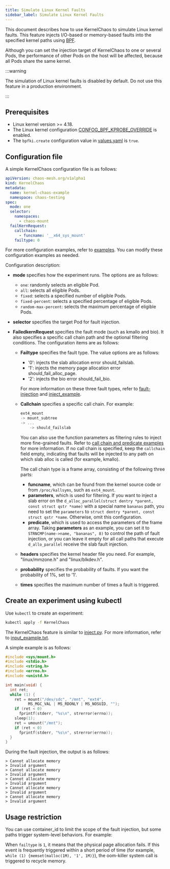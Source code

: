 ```yaml
---
title: Simulate Linux Kernel Faults
sidebar_label: Simulate Linux Kernel Faults
---
```


This document describes how to use KernelChaos to simulate Linux kernel faults. This feature injects I/O-based or memory-based faults into the specified kernel paths using [BPF](https://lore.kernel.org/lkml/20171213180356.hsuhzoa7s4ngro2r@destiny/T/).

Although you can set the injection target of KernelChaos to one or several Pods, the performance of other Pods on the host will be affected, because all Pods share the same kernel.

:::warning

The simulation of Linux kernel faults is disabled by default. Do not use this feature in a production environment.

:::

## Prerequisites

- Linux kernel version >= 4.18.
- The Linux kernel configuration [CONFOG_BPF_KPROBE_OVERRIDE](https://cateee.net/lkddb/web-lkddb/BPF_KPROBE_OVERRIDE.html) is enabled.
- The `bpfki.create` configuration value in [values.yaml](https://github.com/chaos-mesh/chaos-mesh/blob/master/helm/chaos-mesh/values.yaml) is `true`.

## Configuration file

A simple KernelChaos configuration file is as follows:

```yaml
apiVersion: chaos-mesh.org/v1alpha1
kind: KernelChaos
metadata:
  name: kernel-chaos-example
  namespace: chaos-testing
spec:
  mode: one
  selector:
    namespaces:
      - chaos-mount
  failKernRequest:
    callchain:
      - funcname: '__x64_sys_mount'
    failtype: 0
```

For more configuration examples, refer to [examples](https://github.com/chaos-mesh/chaos-mesh/tree/master/examples). You can modify these configuration examples as needed.

Configuration description:

- **mode** specifies how the experiment runs. The options are as follows:

    - `one`: randomly selects an eligible Pod.
    - `all`: selects all eligible Pods.
    - `fixed`: selects a specified number of eligible Pods.
    - `fixed-percent`: selects a specified percentage of eligible Pods.
    - `random-max-percent`: selects the maximum percentage of eligible Pods.

- **selector** specifies the target Pod for fault injection.
- **FailedkernRequest** specifies the fault mode (such as kmallo and bio). It also specifies a specific call chain path and the optional filtering conditions. The configuration items are as follows:

    - **Failtype** specifies the fault type. The value options are as follows:

        - '0': injects the slab allocation error should\_failslab.
        - '1': injects the memory page allocation error should\_fail\_alloc\_page.
        - '2': injects the bio error should\_fail\_bio.

        For more information on these three fault types, refer to [fault-injection](https://www.kernel.org/doc/html/latest/fault-injection/fault-injection.html) and [inject_example](http://github.com/iovisor/bcc/blob/master/tools/inject_example.txt).

    - **Callchain** specifies a specific call chain. For example:

        ```c
        ext4_mount
        -> mount_subtree
        -> ...
            -> should_failslab
        ```

        You can also use the function parameters as filtering rules to inject more fine-grained faults. Refer to [call chain and predicate examples](https://github.com/chaos-mesh/bpfki/tree/develop/examples) for more information. If no call chain is specified, keep the `callchain` field empty, indicating that faults will be injected to any path on which slab alloc is called (for example, kmallo).

        The call chain type is a frame array, consisting of the following three parts:

        - **funcname**, which can be found from the kernel source code or from `/proc/kallsyms`, such as `ext4_mount`.
        - **parameters**, which is used for filtering. If you want to inject a slab error on the `d_alloc_parallel(struct dentry *parent, const struct qstr *name)` with a special name `bananas` path, you need to set the `parameters` to `struct dentry *parent, const struct qstr *name`. Otherwise, omit this configuration.
        - **predicate**, which is used to access the parameters of the frame array. Taking **parameters** as an example, you can set it to `STRNCMP(name->name, "bananas", 8)`  to control the path of fault injection, or you can leave it empty for all call paths that execute `d_allo_parallel` receive the slab fault injection.

    - **headers** specifies the kernel header file you need. For example, "linux/mmzone.h" and "linux/blkdev.h".
    - **probability** specifies the probability of faults. If you want the probability of 1%, set to '1'.
    - **times** specifies the maximum number of times a fault is triggered.

## Create an experiment using kubectl

Use `kubectl` to create an experiment:

```bash
kubectl apply -f KernelChaos
```

The KernelChaos feature is similar to [inject.py](https://github.com/iovisor/bcc/blob/master/tools/inject.py). For more information, refer to [input_example.txt](https://github.com/iovisor/bcc/blob/master/tools/inject_example.txt).

A simple example is as follows:

```c
#include <sys/mount.h>
#include <stdio.h>
#include <string.h>
#include <errno.h>
#include <unistd.h>

int main(void) {
  int ret;
  while (1) {
    ret = mount("/dev/sdc", "/mnt", "ext4",
          MS_MGC_VAL | MS_RDONLY | MS_NOSUID, "");
    if (ret < 0)
      fprintf(stderr, "%s\n", strerror(errno));
    sleep(1);
    ret = umount("/mnt");
    if (ret < 0)
      fprintf(stderr, "%s\n", strerror(errno));
  }
}
```

During the fault injection, the output is as follows:

```
> Cannot allocate memory
> Invalid argument
> Cannot allocate memory
> Invalid argument
> Cannot allocate memory
> Invalid argument
> Cannot allocate memory
> Invalid argument
> Cannot allocate memory
> Invalid argument
```

## Usage restriction

You can use container\_id to limit the scope of the fault injection, but some paths trigger system-level behaviors. For example:

When `failtype` is `1`, it means that the physical page allocation fails. If this event is frequently triggered within a short period of time (for example, `while (1) {memset(malloc(1M), '1', 1M)}`), the oom-killer system call is triggered to recycle memory.
